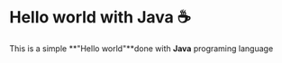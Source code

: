 # Hello world with Java :coffee:

This is a simple **"Hello world"**done with **Java** programing language
